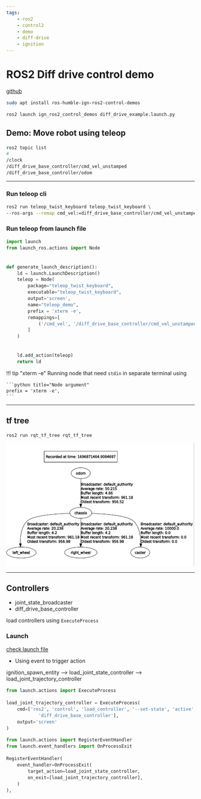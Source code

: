 ```yaml
---
tags:
    - ros2
    - control2
    - demo
    - diff-drive
    - ignition
---
```


# ROS2 Diff drive control demo

[github](https://github.com/ros-controls/gz_ros2_control/tree/humble/ign_ros2_control_demos)

```bash
sudo apt install ros-humble-ign-ros2-control-demos
```

```bash
ros2 launch ign_ros2_control_demos diff_drive_example.launch.py
```

## Demo: Move robot using teleop

```bash
ros2 topic list
#
/clock
/diff_drive_base_controller/cmd_vel_unstamped
/diff_drive_base_controller/odom

```

---

### Run teleop cli

```bash title="run teleop"
ros2 run teleop_twist_keyboard teleop_twist_keyboard \
--ros-args --remap cmd_vel:=diff_drive_base_controller/cmd_vel_unstamped
```


### Run teleop from launch file

```python title="launch teleop"
import launch
from launch_ros.actions import Node


def generate_launch_description():
    ld = launch.LaunchDescription()
    teleop = Node(
        package="teleop_twist_keyboard",
        executable="teleop_twist_keyboard",
        output='screen',
        name="teleop_demo",
        prefix = 'xterm -e',
        remappings=[
            ('/cmd_vel', '/diff_drive_base_controller/cmd_vel_unstamped'),
        ]
    )


    ld.add_action(teleop)
    return ld
```

!!! tip "xterm -e"
    Running node that need `stdin` in separate terminal using

    ```python title="Node argument"
    prefix = 'xterm -e',
    ```
     

---

## tf tree

```bash
ros2 run rqt_tf_tree rqt_tf_tree
```

![](images/tf_tree_fid.png)

---

## Controllers
- joint_state_broadcaster
- diff_drive_base_controller

load controllers using `ExecuteProcess`

### Launch 
[check launch file](https://github.com/ros-controls/gz_ros2_control/blob/humble/ign_ros2_control_demos/launch/diff_drive_example.launch.py)

- Using event to trigger action

ignition_spawn_entity --> load_joint_state_controller -->
load_joint_trajectory_controller


```python
from launch.actions import ExecuteProcess

load_joint_trajectory_controller = ExecuteProcess(
    cmd=['ros2', 'control', 'load_controller', '--set-state', 'active',
            'diff_drive_base_controller'],
    output='screen'
)
```

```python
from launch.actions import RegisterEventHandler
from launch.event_handlers import OnProcessExit

RegisterEventHandler(
    event_handler=OnProcessExit(
        target_action=load_joint_state_controller,
        on_exit=[load_joint_trajectory_controller],
    )
),
```

